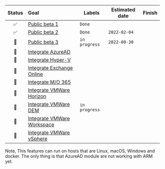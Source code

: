 ﻿   
| Status | Goal | Labels | Estimated date | Finish |
| :---: | :--- | --- | --- | --- |
| ✅ | [Public beta 1]() |`Done`| | |
| ✅ | [Public beta 2]() |`Done`|`2022-02-04`| |
| 🚀 | [Public beta 3](https://github.com/rstolpe/Franky/milestone/6) |`in progress`|`2022-08-30`| |
| 🚀 | [Integrate AzureAD]() | | | |
| 🚀 | [Integrate Hyper-V]() | | |
| 🚀 | [Integrate Exchange Online]() | | | |
| 🚀 | [Integrate M/O 365]() | | | |
| 🚀 | [Integrate VMWare Horizon]() | | | |
| 🚀 | [Integrate VMWare DEM]() |`in progress`| | |
| 🚀 | [Integrate VMWare Workspace]() | | | |
| 🚀 | [Integrate VMWare vSphere]() | | | |  
  
Note, This features can run on hosts that are Linux, macOS, Windows and docker. The only thing is that AzureAD module are not working with ARM yet.  
  
